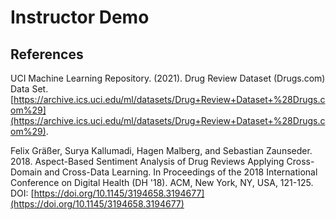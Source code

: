 # Instructor Demo

## References

UCI Machine Learning Repository. (2021). Drug Review Dataset (Drugs.com) Data Set. [https://archive.ics.uci.edu/ml/datasets/Drug+Review+Dataset+%28Drugs.com%29](https://archive.ics.uci.edu/ml/datasets/Drug+Review+Dataset+%28Drugs.com%29).

Felix Gräßer, Surya Kallumadi, Hagen Malberg, and Sebastian Zaunseder. 2018. Aspect-Based Sentiment Analysis of Drug Reviews Applying Cross-Domain and Cross-Data Learning. In Proceedings of the 2018 International Conference on Digital Health (DH '18). ACM, New York, NY, USA, 121-125. DOI: [https://doi.org/10.1145/3194658.3194677](https://doi.org/10.1145/3194658.3194677)